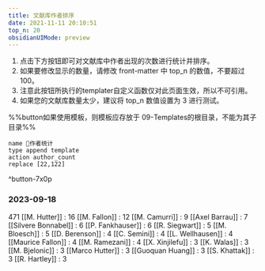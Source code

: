 ```yaml
---
title: 文献库作者排序
date: 2021-11-11 20:10:51
top_n: 20
obsidianUIMode: preview
---
```


1. 点击下方按钮即可对文献库中作者出现的次数进行统计并排序。
2. 如果要修改显示的数量，请修改 front-matter 中 top_n 的数值，不要超过100。
3. 注意此按钮所执行的templater自定义函数仅对此页面生效，所以不可引用。
4. 如果您的文献库数量太少，建议将 top_n 数值设置为 3 进行测试。

%%button如果使用模板，则模板应存放于 09-Templates的根目录，不能为其子目录%%

```button
name 🐼作者统计
type append template
action author_count
replace [22,122]
```
^button-7x0p

### 2023-09-18
471
[[M. Hutter]] : 16
[[M. Fallon]] : 12
[[M. Camurri]] : 9
[[Axel Barrau]] : 7
[[Silvere Bonnabel]] : 6
[[P. Fankhauser]] : 6
[[R. Siegwart]] : 5
[[M. Bloesch]] : 5
[[D. Berenson]] : 4
[[C. Semini]] : 4
[[L. Wellhausen]] : 4
[[Maurice Fallon]] : 4
[[M. Ramezani]] : 4
[[X. Xinjilefu]] : 3
[[K. Walas]] : 3
[[M. Bjelonic]] : 3
[[Marco Hutter]] : 3
[[Guoquan Huang]] : 3
[[S. Khattak]] : 3
[[R. Hartley]] : 3